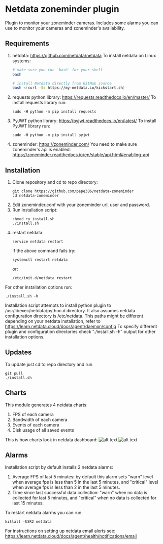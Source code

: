 # Netdata zoneminder plugin
Plugin to monitor your zoneminder cameras. Includes some alarms you can use to monitor your cameras and zoneminder's availability. 


## Requirements 
1. netdata: https://github.com/netdata/netdata 
    To install netdata on Linux systems:
    ```sh
    # make sure you run `bash` for your shell
    bash

    # install Netdata directly from GitHub source
    bash <(curl -Ss https://my-netdata.io/kickstart.sh)
    ```
1. requests python library: https://requests.readthedocs.io/en/master/
    To install requests library run:
    ```
    sudo -H python -m pip install requests
    ```
1. PyJWT python library: https://pyjwt.readthedocs.io/en/latest/
    To install PyJWT library run:
    ```
    sudo -H python -m pip install pyjwt
    ```
1. zoneminder: https://zoneminder.com/
    You need to make sure zoneminder's api is enabled: https://zoneminder.readthedocs.io/en/stable/api.html#enabling-api

## Installation
1. Clone repository and cd to repo directory:
    ```
    git clone https://github.com/pepe386/netdata-zoneminder
    cd netdata-zoneminder
    ```
1. Edit zoneminder.conf with your zoneminder url, user and password.
1. Run installation script:
    ```
    chmod +x install.sh
    ./install.sh
    ```
1. restart netdata
    ```
    service netdata restart
    ```
    If the above command fails try:
    ```
    systemctl restart netdata
    ```
    or:
    ```
    /etc/init.d/netdata restart
    ```

For other installation options run:
```
./install.sh -h
```
Installation script attempts to install python plugin to /usr/libexec/netdata/python.d directory. It also assumes netdata configuration directory is /etc/netdata. This paths might be different depending on your netdata installation, refer to https://learn.netdata.cloud/docs/agent/daemon/config
To specify different plugin and configuration directories check "./install.sh -h" output for other installation options. 

## Updates
To update just cd to repo directory and run:
```
git pull
./install.sh
```

## Charts
This module generates 4 netdata charts:
1. FPS of each camera 
1. Bandwidth of each camera
1. Events of each camera
1. Disk usage of all saved events 

This is how charts look in netdata dashboard:
![alt text](https://raw.githubusercontent.com/pepe386/netdata-zoneminder/master/images/zm_netdata_1.png)
![alt text](https://raw.githubusercontent.com/pepe386/netdata-zoneminder/master/images/zm_netdata_2.png)

## Alarms
Installation script by default installs 2 netdata alarms:
1. Average FPS of last 5 minutes: by default this alarm sets "warn" level when average fps is less than 5 in the last 5 minutes, and "critical" level when average fps is less than 2 in the last 5 minutes. 
1. Time since last successful data collection: "warn" when no data is collected for last 5 minutes, and "critical" when no data is collected for last 15 minutes. 

To restart netdata alarms you can run:
```
killall -USR2 netdata
```

For instructions on setting up netdata email alerts see: https://learn.netdata.cloud/docs/agent/health/notifications/email